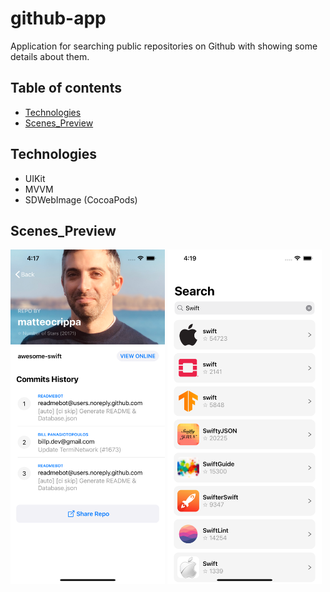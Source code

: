 # github-app
Application for searching public repositories on Github with showing some details about them.

## Table of contents
* [Technologies](#Technologies)
* [Scenes_Preview](#Scenes_Preview)

## Technologies

* UIKit
* MVVM
* SDWebImage (CocoaPods) 

## Scenes_Preview

<img src="./github app/Previews/RepositoryDetailsScreenShot.png" width="49%"> <img src="./github app/Previews/RepositorySearchScreenshot.png" width="49%">
